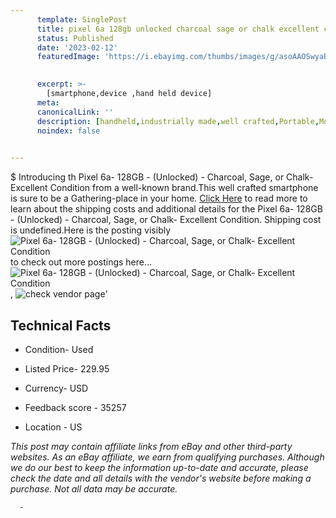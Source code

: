 ```yaml
---
      template: SinglePost
      title: pixel 6a 128gb unlocked charcoal sage or chalk excellent condition
      status: Published
      date: '2023-02-12'
      featuredImage: 'https://i.ebayimg.com/thumbs/images/g/asoAAOSwyaBjwZPC/s-l225.jpg'
       

      excerpt: >-
        [smartphone,device ,hand held device]
      meta:
      canonicalLink: ''
      description: [handheld,industrially made,well crafted,Portable,Mobile,Compact,Convenient,Lightweight,Maneuverable,Man-portable,Miniature,Carriable,Hand-held,Light,Holdable,Transportable,Mobile device,Pocket-sized,On-the-go,Wireless,Cordless,Compact size,Convenient size, smartphone,device ,hand held device]
      noindex: false
      

---
```

$
      Introducing th Pixel 6a- 128GB - (Unlocked) - Charcoal, Sage, or Chalk- Excellent Condition from a well-known brand.This well crafted smartphone is sure to be a Gathering-place in your home. [Click Here](https://www.ebay.com/itm/364139606148?hash=item54c8697084%3Ag%3AasoAAOSwyaBjwZPC&mkevt=1&mkcid=1&mkrid=711-53200-19255-0&campid=%253CePNCampaignId%253E&customid=%253CreferenceId%253E&toolid=10049) to read more to learn about the shipping costs and additional details for the Pixel 6a- 128GB - (Unlocked) - Charcoal, Sage, or Chalk- Excellent Condition. Shipping cost is undefined.Here is the posting visibly ![Pixel 6a- 128GB - (Unlocked) - Charcoal, Sage, or Chalk- Excellent Condition](https://i.ebayimg.com/thumbs/images/g/asoAAOSwyaBjwZPC/s-l225.jpg) to check out more postings here... ![Pixel 6a- 128GB - (Unlocked) - Charcoal, Sage, or Chalk- Excellent Condition](https://i.ebayimg.com/images/g/asoAAOSwyaBjwZPC/s-l1600.jpg), ![check vendor page](https://origin-galleryplus.ebayimg.com/ws/web/364139606148_2_0_1/225x225.jpg)'

      

 ## Technical Facts 



     
      

 - Condition- Used 


      

 - Listed Price- 229.95 


      

 - Currency- USD 


      

 - Feedback score - 35257 


      

 - Location - US 


      
      

 *_This post may contain affiliate links from eBay and other third-party websites. As an eBay affiliate, we earn from qualifying purchases. Although we do our best to keep the information up-to-date and accurate, please check the date and all details with the vendor's website before making a purchase. Not all data may be accurate._*




      -
